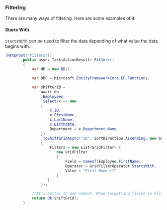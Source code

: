 ﻿### Filtering
There are many ways of filtering. Here are some examples of it.
#### Starts With
`StartsWith` can be used to filter the data depending of what value the data begins with.
``` C#
[HttpPost("filters")]
        public async Task<ActionResult> Filters()
        {
            var db = new DB();

            var DbF = Microsoft.EntityFrameworkCore.EF.Functions;

            var shiftGrid =
                await db
                .Employees
                .Select(x => new
                {
                    x.ID,
                    x.FirstName,
                    x.LastName,
                    x.Birthdate,
                    Department = x.Department.Name
                })
                .ToShiftGridAsync("ID", SortDirection.Ascending, new GridConfig
                {
                    Filters = new List<GridFilter> {
                       new GridFilter
                       {
                           Field = nameof(Employee.FirstName),
                           Operator = GridFilterOperator.StartsWith,
                           Value = "First Name (1"
                       }
                   }
                });

            //It's better to use nameof. When targetting fields in Filters and Columns.
            return Ok(shiftGrid);
        }
```
